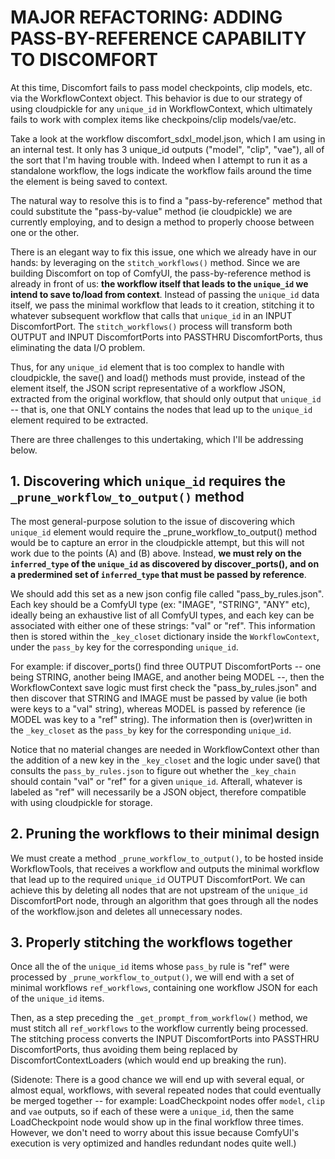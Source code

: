 # MAJOR REFACTORING: ADDING PASS-BY-REFERENCE CAPABILITY TO DISCOMFORT 

At this time, Discomfort fails to pass model checkpoints, clip models, etc. via the WorkflowContext object. This behavior is due to our strategy of using cloudpickle for any `unique_id` in WorkflowContext, which ultimately fails to work with complex items like checkpoins/clip models/vae/etc.

Take a look at the workflow discomfort_sdxl_model.json, which I am using in an internal test. It only has 3 unique_id outputs ("model", "clip", "vae"), all of the sort that I'm having trouble with. Indeed when I attempt to run it as a standalone workflow, the logs indicate the workflow fails around the time the element is being saved to context.

The natural way to resolve this is to find a "pass-by-reference" method that could substitute the "pass-by-value" method (ie cloudpickle) we are currently employing, and to design a method to properly choose between one or the other. 

There is an elegant way to fix this issue, one which we already have in our hands: by leveraging on the `stitch_workflows()` method. Since we are building Discomfort on top of ComfyUI, the pass-by-reference method is already in front of us: **the workflow itself that leads to the `unique_id` we intend to save to/load from context**. Instead of passing the `unique_id` data itself, we pass the minimal workflow that leads to it creation, stitching it to whatever subsequent workflow that calls that `unique_id` in an INPUT DiscomfortPort. The `stitch_workflows()` process will transform both OUTPUT and INPUT DiscomfortPorts into PASSTHRU DiscomfortPorts, thus eliminating the data I/O problem.

Thus, for any `unique_id` element that is too complex to handle with cloudpickle, the save() and load() methods must provide, instead of the element itself, the JSON script representative of a workflow JSON, extracted from the original workflow, that should only output that `unique_id` -- that is, one that ONLY contains the nodes that lead up to the `unique_id` element required to be extracted.

There are three challenges to this undertaking, which I'll be addressing below.


## 1. Discovering which `unique_id` requires the `_prune_workflow_to_output()` method

The most general-purpose solution to the issue of discovering which `unique_id` element would require the _prune_workflow_to_output() method would be to capture an error in the cloudpickle attempt, but this will not work due to the points (A) and (B) above. Instead, **we must rely on the `inferred_type` of the `unique_id` as discovered by discover_ports(), and on a predermined set of `inferred_type` that must be passed by reference**.

We should add this set as a new json config file called "pass_by_rules.json". Each key should be a ComfyUI type (ex: "IMAGE", "STRING", "ANY" etc), ideally being an exhaustive list of all ComfyUI types, and each key can be associated with either one of these strings: "val" or "ref". This information then is stored within the `_key_closet` dictionary inside the `WorkflowContext`, under the `pass_by` key for the corresponding `unique_id`. 

For example: if discover_ports() find three OUTPUT DiscomfortPorts -- one being STRING, another being IMAGE, and another being MODEL --, then the WorkflowContext save logic must first check the "pass_by_rules.json" and then discover that STRING and IMAGE must be passed by value (ie both were keys to a "val" string), whereas MODEL is passed by reference (ie MODEL was key to a "ref" string). The information then is (over)written in the `_key_closet` as the `pass_by` key for the corresponding `unique_id`.

Notice that no material changes are needed in WorkflowContext other than the addition of a new key in the `_key_closet` and the logic under save() that consults the `pass_by_rules.json` to figure out whether the `_key_chain` should contain "val" or "ref" for a given `unique_id`. Afterall, whatever is labeled as "ref" will necessarily be a JSON object, therefore compatible with using cloudpickle for storage.  


## 2. Pruning the workflows to their minimal design

We must create a method `_prune_workflow_to_output()`, to be hosted inside WorkflowTools, that receives a workflow and outputs the minimal workflow that lead up to the required `unique_id` OUTPUT DiscomfortPort. We can achieve this by deleting all nodes that are not upstream of the `unique_id` DiscomfortPort node,  through an algorithm that goes through all the nodes of the workflow.json and deletes all unnecessary nodes.


## 3. Properly stitching the workflows together

Once all the of the `unique_id` items whose `pass_by` rule is "ref" were processed by `_prune_workflow_to_output()`, we will end with a set of minimal workflows `ref_workflows`, containing one workflow JSON for each of the `unique_id` items. 

Then, as a step preceding the `_get_prompt_from_workflow()` method, we must stitch all `ref_workflows` to the workflow currently being processed. The stitching process converts the INPUT DiscomfortPorts into PASSTHRU DiscomfortPorts, thus avoiding them being replaced by DiscomfortContextLoaders (which would end up breaking the run).    

(Sidenote: There is a good chance we will end up with several equal, or almost equal, workflows, with several repeated nodes that could eventually be merged together -- for example: LoadCheckpoint nodes offer `model`, `clip` and `vae` outputs, so if each of these were a `unique_id`, then the same LoadCheckpoint node would show up in the final workflow three times. However, we don't need to worry about this issue because ComfyUI's execution is very optimized and handles redundant nodes quite well.)